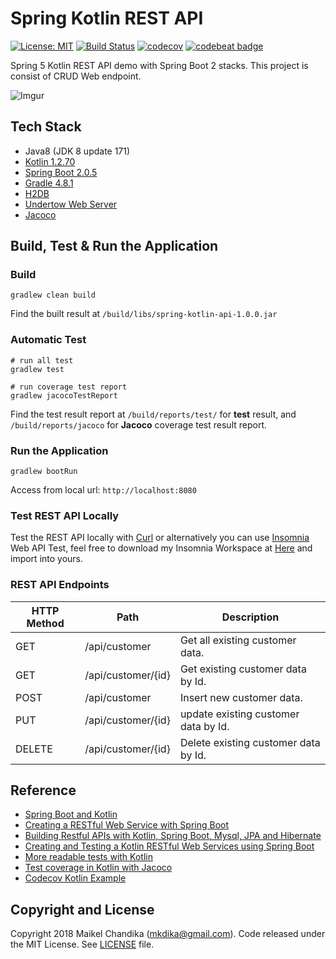 # Spring Kotlin REST API

[![License: MIT](https://img.shields.io/badge/License-MIT-blue.svg)](/LICENSE)
[![Build Status](https://travis-ci.org/mkdika/spring5-kotlin-api.svg?branch=master)](https://travis-ci.org/mkdika/spring5-kotlin-api)
[![codecov](https://codecov.io/gh/mkdika/spring5-kotlin-api/branch/master/graph/badge.svg)](https://codecov.io/gh/mkdika/spring5-kotlin-api)
[![codebeat badge](https://codebeat.co/badges/6d2b15f0-63b8-4a44-be7a-3a9c0e077040)](https://codebeat.co/projects/github-com-mkdika-spring5-kotlin-api-master)

Spring 5 Kotlin REST API demo with Spring Boot 2 stacks. This project is consist of CRUD Web endpoint. 

![Imgur](https://i.imgur.com/F1ySiaN.png)


## Tech Stack

- Java8 (JDK 8 update 171)
- [Kotlin 1.2.70](https://kotlinlang.org/)
- [Spring Boot 2.0.5](http://spring.io/projects/spring-boot)
- [Gradle 4.8.1](https://gradle.org/)
- [H2DB](http://www.h2database.com/html/main.html)
- [Undertow Web Server](http://undertow.io/)
- [Jacoco](https://www.eclemma.org/jacoco/)

## Build, Test & Run the Application

### Build

```console
gradlew clean build
```

Find the built result at `/build/libs/spring-kotlin-api-1.0.0.jar`

### Automatic Test

```console
# run all test
gradlew test

# run coverage test report
gradlew jacocoTestReport
```

Find the test result report at `/build/reports/test/` for __test__ result, and `/build/reports/jacoco` 
for __Jacoco__ coverage test result report.

### Run the Application

```console
gradlew bootRun
```

Access from local url: `http://localhost:8080`


### Test REST API Locally

Test the REST API locally with [Curl](https://curl.haxx.se/download.html) or alternatively 
you can use [Insomnia](https://insomnia.rest/) Web API Test, feel free to download my 
Insomnia Workspace at [Here](https://goo.gl/Ck8L2J) and import into yours.


### REST API Endpoints

| HTTP Method | Path               | Description                          |
| ----------- | ------------------ | ------------------------------------ |
| GET         | /api/customer      | Get all existing customer data.      |
| GET         | /api/customer/{id} | Get existing customer data by Id.    |
| POST        | /api/customer      | Insert new customer data.            |
| PUT         | /api/customer/{id} | update existing customer data by Id. |
| DELETE      | /api/customer/{id} | Delete existing customer data by Id. |


## Reference

- [Spring Boot and Kotlin](https://www.baeldung.com/spring-boot-kotlin)
- [Creating a RESTful Web Service with Spring Boot](https://kotlinlang.org/docs/tutorials/spring-boot-restful.html)
- [Building Restful APIs with Kotlin, Spring Boot, Mysql, JPA and Hibernate](https://www.callicoder.com/kotlin-spring-boot-mysql-jpa-hibernate-rest-api-tutorial/)
- [Creating and Testing a Kotlin RESTful Web Services using Spring Boot](https://medium.com/@crsandeep/creating-and-testing-a-kotlin-restful-web-services-using-spring-boot-1a11aeda279e)
- [More readable tests with Kotlin](https://www.tengio.com/blog/more-readable-tests-with-kotlin/)
- [Test coverage in Kotlin with Jacoco](https://kevcodez.de/index.php/2018/08/test-coverage-in-kotlin-with-jacoco/)
- [Codecov Kotlin Example](https://github.com/codecov/example-kotlin)

## Copyright and License

Copyright 2018 Maikel Chandika (mkdika@gmail.com). Code released under the
MIT License. See [LICENSE](/LICENSE) file.
